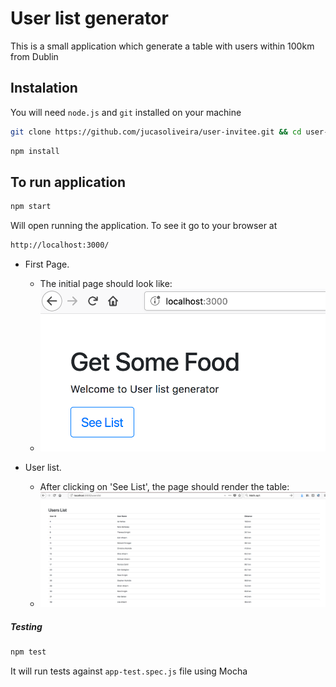 # User list generator

This is a small application which generate a table 
with users within 100km from Dublin

## Instalation

You will need `node.js` and `git` installed on your machine

```bash
git clone https://github.com/jucasoliveira/user-invitee.git && cd user-invitee
```

```bash
npm install
```

## To run application

```bash
npm start
```
Will open running the application. To see it go to your browser at 
```html
http://localhost:3000/
```
* First Page.
  * The initial page should look like:
  * ![frontpage](/public/images/frontpage.png)
  
* User list.
  * After clicking on 'See List', the page should render the table:
  * ![tablelist](/public/images/tablelist.png)
  
##### Testing

```bash
npm test
```
It will run tests against `app-test.spec.js` file using Mocha

